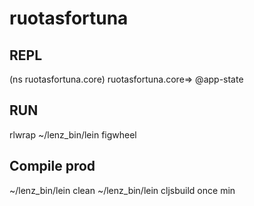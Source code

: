 # ruotasfortuna

## REPL


(ns ruotasfortuna.core)
ruotasfortuna.core=> @app-state

## RUN


rlwrap ~/lenz_bin/lein figwheel


## Compile prod

~/lenz_bin/lein clean
~/lenz_bin/lein cljsbuild once min

